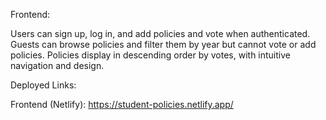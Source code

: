 Frontend:

Users can sign up, log in, and add policies and vote when authenticated. Guests can browse policies and filter them by year but cannot vote or add policies. Policies display in descending order by votes, with intuitive navigation and design.

Deployed Links:

Frontend (Netlify): https://student-policies.netlify.app/

